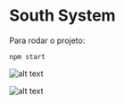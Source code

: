 # South System

Para rodar o projeto:

```
npm start
```

![alt text](https://i.ibb.co/ZBt7cRR/Screen-Shot-2019-10-22-at-22-11-13.png)

![alt text](https://i.ibb.co/1QDrGJX/Screen-Shot-2019-10-22-at-22-11-26.png)

